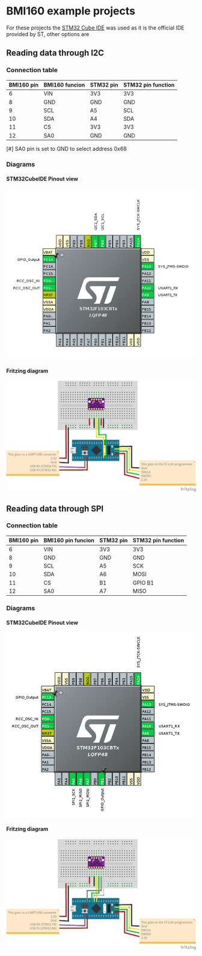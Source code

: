 # BMI160 example projects

For these projects the [STM32 Cube IDE](https://www.st.com/en/development-tools/stm32cubeide.html) was used as it is the official IDE provided by ST, other options are 

## Reading data through I2C

### Connection table

| BMI160 pin | BMI160 funcion | STM32 pin | STM32 pin function |
|------------|----------------|-----------|--------------------|
| 6          | VIN            | 3V3       | 3V3                |
| 8          | GND            | GND       | GND                |
| 9          | SCL            | A5        | SCL                |
| 10         | SDA            | A4        | SDA                |
| 11         | CS             | 3V3       | 3V3                |
| 12         | SA0            | GND       | GND                |

[#] SA0 pin is set to GND to select address 0x68

### Diagrams

#### STM32CubeIDE Pinout view

<img src="./Sketches/STM32-BMI-I2C_stm32cubeide.png" alt="Connection diagram" width="600">

#### Fritzing diagram

<img src="./Sketches/STM32-BMI-I2C_fritzing.png" alt="Connection diagram" width="600">

## Reading data through SPI

### Connection table

| BMI160 pin | BMI160 pin funcion | STM32 pin | STM32 pin function |
|------------|--------------------|-----------|--------------------|
| 6          | VIN                | 3V3       | 3V3                |
| 8          | GND                | GND       | GND                |
| 9          | SCL                | A5        | SCK                |
| 10         | SDA                | A6        | MOSI               |
| 11         | CS                 | B1        | GPIO B1            |
| 12         | SA0                | A7        | MISO               |

### Diagrams

#### STM32CubeIDE Pinout view

<img src="./Sketches/STM32-BMI-SPI_stm32cubeide.png" alt="Connection diagram" width="600">

#### Fritzing diagram

<img src="./Sketches/STM32-BMI-SPI_fritzing.png" alt="Connection diagram" width="600">


